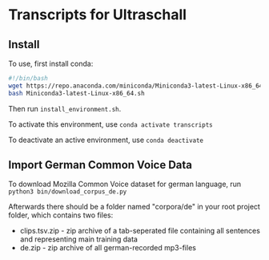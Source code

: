 # Transcripts for Ultraschall

## Install

To use, first install conda:

```bash
#!/bin/bash
wget https://repo.anaconda.com/miniconda/Miniconda3-latest-Linux-x86_64.sh
bash Miniconda3-latest-Linux-x86_64.sh
```

Then run `install_environment.sh`.

To activate this environment, use
`conda activate transcripts`

 To deactivate an active environment, use
`conda deactivate`

## Import German Common Voice Data

To download Mozilla Common Voice dataset for german language, run
`python3 bin/download_corpus_de.py`

Afterwards there should be a folder named "corpora/de" in your root project folder, which contains two files:

- clips.tsv.zip   - zip archive of a tab-seperated file containing all sentences and representing main training data
- de.zip          - zip archive of all german-recorded mp3-files